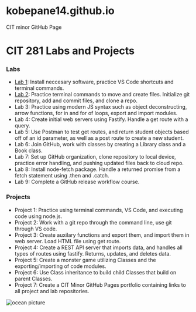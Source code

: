 # kobepane14.github.io
CIT minor GitHub Page 
<body>
<h1>CIT 281 Labs and Projects</h1>
<h3>Labs</h3>
<ul>
  <li><a href="https://kobepane14.github.io/cit281-lab01/" target="_blank">Lab 1</a>: Install neccesary software, practice VS Code shortcuts and terminal commands.</li>
  <li><a href="https://kobepane14.github.io/cit281-lab02/" target="_blank">Lab 2</a>: Practice terminal commands to move and create files. Initialize git repository, add and commit files, and clone a
  repo.</li>
  <li>Lab 3: Practice using modern JS syntax such as object deconstructing, arrow functions, for in and for of loops, export
  and import modules.</li>
  <li>Lab 4: Create initial web servers using Fastify. Handle a get route with a query.</li>
  <li>Lab 5: Use Postman to test get routes, and return student objects based off of an id parameter, as well as a post route
  to create a new student.</li>
  <li>Lab 6: Join GitHub, work with classes by creating a Library class and a Book class.</li>
  <li>Lab 7: Set up GitHub organization, clone repository to local device, practice error handling, and pushing updated files
  back to cloud repo.</li>
  <li>Lab 8: Install node-fetch package. Handle a returned promise from a fetch statement using .then and .catch.</li>
  <li>Lab 9: Complete a GitHub release workflow course.</li>
</ul>
<h3>Projects</h3>
<ul>
  <li>Project 1: Practice using terminal commands, VS Code, and executing code using node.js.</li>
  <li>Project 2: Work with a git repo through the command line, use git through VS code.</li>
  <li>Project 3: Create auxilary functions and export them, and import them in web server. Load HTML file using get route.</li>
  <li>Project 4: Create a REST API server that imports data, and handles all types of routes using fastify. Returns, updates,
  and deletes data.</li>
  <li>Project 5: Create a monster game utilizing Classes and the exporting/importing of code modules.</li>
  <li>Project 6: Use Class inheritance to build child Classes that build on parent Classes.</li>
  <li>Project 7: Create a CIT Minor GitHub Pages portfolio containing links to all project and lab repositories.</li>
</ul>
  <img src="steven-van-elk-8kQJCOXx3LM-unsplash.jpg" alt="ocean picture">
</body>
